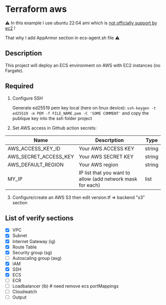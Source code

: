 # Terraform aws

:warning: In this example I use ubuntu 22:04 ami which is [not officially support by ec2](https://github.com/aws/amazon-ecs-agent/issues/3227) !

That why I add AppArmor section in ecs-agent.sh file :warning:

## Description

This project will deploy an ECS environment on AWS with EC2 instances (no Fargate).

## Required

1. Configure SSH

    Generate ed25519 pem key local (here on linux device): `ssh-keygen -t ed25519 -m PEM -f FILE_NAME.pem -C 'SOME COMMENT'` and copy the publique key into the ssh folder project

2. Set AWS access in Github action secrets:

| Name | Descrtption | Type |
| --- | --- | --- |
|AWS_ACCESS_KEY_ID | Your AWS ACCESS KEY | string |
|AWS_SECRET_ACCESS_KEY| Your AWS SECRET KEY | string |
|AWS_DEFAULT_REGION | Your AWS region | string |
| MY_IP | IP list that you want to allow (add network mask for each) | list |

3. Configure/create an AWS S3 then edit version.tf => backend "s3" section

## List of verify sections

- [X] VPC
- [X] Subnet
- [X] Internet Gateway (ig)
- [X] Route Table
- [x] Security group (sg)
- [ ] Autoscaling group (asg)
- [x] IAM
- [X] SSH
- [X] ECS
- [ ] ECR
- [ ] Loadbalancer (lb) # need remove ecs portMappings
- [ ] Cloudwatch
- [ ] Output
